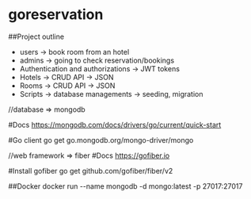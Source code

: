 # goreservation

##Project outline

- users -> book room from an hotel
- admins -> going to check reservation/bookings
- Authentication and authorizations -> JWT tokens
- Hotels -> CRUD API -> JSON
- Rooms -> CRUD API -> JSON
- Scripts -> database managements -> seeding, migration

//database => mongodb

#Docs
https://mongodb.com/docs/drivers/go/current/quick-start

#Go client
go get go.mongodb.org/mongo-driver/mongo

//web framework => fiber
#Docs
https://gofiber.io

#Install gofiber
go get github.com/gofiber/fiber/v2

##Docker
docker run --name mongodb -d mongo:latest -p 27017:27017
